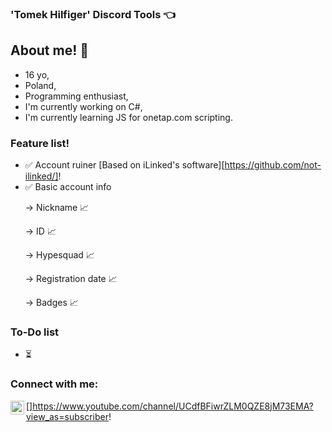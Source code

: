 ### 'Tomek Hilfiger' Discord Tools 👈

## About me! 👋
- 16 yo,
- Poland,
- Programming enthusiast,
- I'm currently working on C#,
- I'm currently learning JS for onetap.com scripting.

### Feature list!
- ✅ Account ruiner [Based on iLinked's software][https://github.com/not-ilinked/]!
- ✅ Basic account info <p>
    </p>  -> Nickname 📈 <p>
    </p>   -> ID 📈 <p>
    </p>   -> Hypesquad 📈 <p>
    </p>   -> Registration date 📈 <p>
    </p>   -> Badges 📈 <p>

### To-Do list
- ⏳ 

### Connect with me:
[<img align="left" width="22px" src="https://cdn.jsdelivr.net/npm/simple-icons@v3/icons/youtube.svg" />]https://www.youtube.com/channel/UCdfBFiwrZLM0QZE8jM73EMA?view_as=subscriber!

<br />
